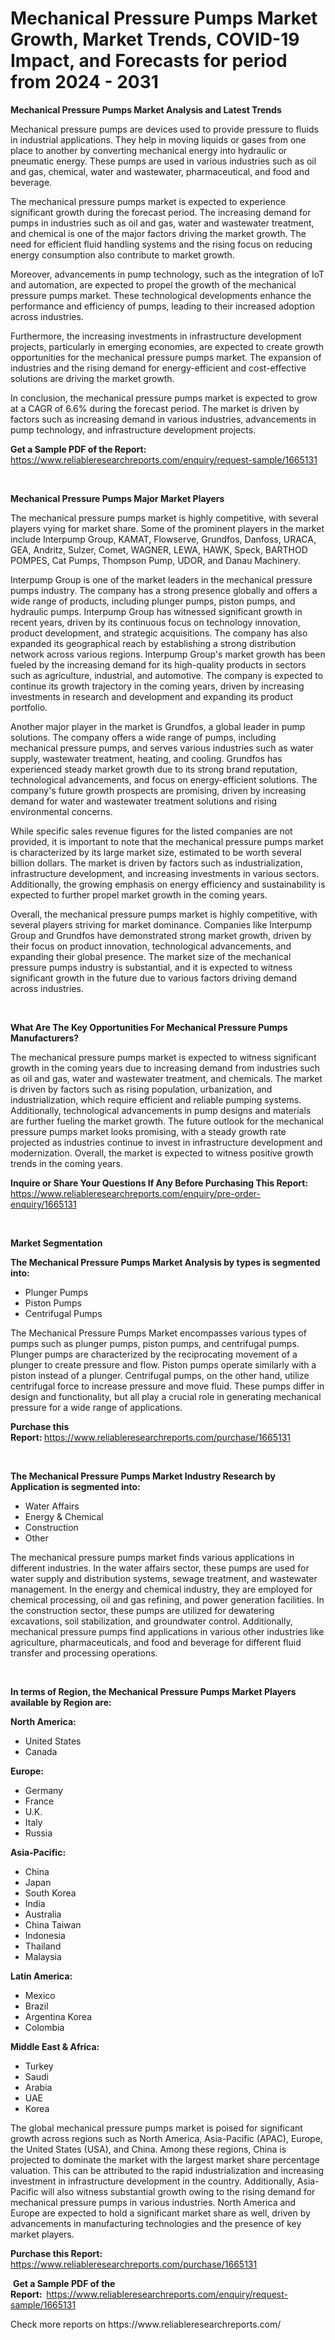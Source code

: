 <p><h1>Mechanical Pressure Pumps Market Growth, Market Trends, COVID-19 Impact, and Forecasts for period from 2024 - 2031</h1></p><p><strong>Mechanical Pressure Pumps Market Analysis and Latest Trends</strong></p>
<p><p>Mechanical pressure pumps are devices used to provide pressure to fluids in industrial applications. They help in moving liquids or gases from one place to another by converting mechanical energy into hydraulic or pneumatic energy. These pumps are used in various industries such as oil and gas, chemical, water and wastewater, pharmaceutical, and food and beverage.</p><p>The mechanical pressure pumps market is expected to experience significant growth during the forecast period. The increasing demand for pumps in industries such as oil and gas, water and wastewater treatment, and chemical is one of the major factors driving the market growth. The need for efficient fluid handling systems and the rising focus on reducing energy consumption also contribute to market growth.</p><p>Moreover, advancements in pump technology, such as the integration of IoT and automation, are expected to propel the growth of the mechanical pressure pumps market. These technological developments enhance the performance and efficiency of pumps, leading to their increased adoption across industries.</p><p>Furthermore, the increasing investments in infrastructure development projects, particularly in emerging economies, are expected to create growth opportunities for the mechanical pressure pumps market. The expansion of industries and the rising demand for energy-efficient and cost-effective solutions are driving the market growth.</p><p>In conclusion, the mechanical pressure pumps market is expected to grow at a CAGR of 6.6% during the forecast period. The market is driven by factors such as increasing demand in various industries, advancements in pump technology, and infrastructure development projects.</p></p>
<p><strong>Get a Sample PDF of the Report:&nbsp;</strong> <a href="https://www.reliableresearchreports.com/enquiry/request-sample/1665131">https://www.reliableresearchreports.com/enquiry/request-sample/1665131</a></p>
<p>&nbsp;</p>
<p><strong>Mechanical Pressure Pumps Major Market Players</strong></p>
<p><p>The mechanical pressure pumps market is highly competitive, with several players vying for market share. Some of the prominent players in the market include Interpump Group, KAMAT, Flowserve, Grundfos, Danfoss, URACA, GEA, Andritz, Sulzer, Comet, WAGNER, LEWA, HAWK, Speck, BARTHOD POMPES, Cat Pumps, Thompson Pump, UDOR, and Danau Machinery.</p><p>Interpump Group is one of the market leaders in the mechanical pressure pumps industry. The company has a strong presence globally and offers a wide range of products, including plunger pumps, piston pumps, and hydraulic pumps. Interpump Group has witnessed significant growth in recent years, driven by its continuous focus on technology innovation, product development, and strategic acquisitions. The company has also expanded its geographical reach by establishing a strong distribution network across various regions. Interpump Group's market growth has been fueled by the increasing demand for its high-quality products in sectors such as agriculture, industrial, and automotive. The company is expected to continue its growth trajectory in the coming years, driven by increasing investments in research and development and expanding its product portfolio.</p><p>Another major player in the market is Grundfos, a global leader in pump solutions. The company offers a wide range of pumps, including mechanical pressure pumps, and serves various industries such as water supply, wastewater treatment, heating, and cooling. Grundfos has experienced steady market growth due to its strong brand reputation, technological advancements, and focus on energy-efficient solutions. The company's future growth prospects are promising, driven by increasing demand for water and wastewater treatment solutions and rising environmental concerns.</p><p>While specific sales revenue figures for the listed companies are not provided, it is important to note that the mechanical pressure pumps market is characterized by its large market size, estimated to be worth several billion dollars. The market is driven by factors such as industrialization, infrastructure development, and increasing investments in various sectors. Additionally, the growing emphasis on energy efficiency and sustainability is expected to further propel market growth in the coming years.</p><p>Overall, the mechanical pressure pumps market is highly competitive, with several players striving for market dominance. Companies like Interpump Group and Grundfos have demonstrated strong market growth, driven by their focus on product innovation, technological advancements, and expanding their global presence. The market size of the mechanical pressure pumps industry is substantial, and it is expected to witness significant growth in the future due to various factors driving demand across industries.</p></p>
<p>&nbsp;</p>
<p><strong>What Are The Key Opportunities For Mechanical Pressure Pumps Manufacturers?</strong></p>
<p><p>The mechanical pressure pumps market is expected to witness significant growth in the coming years due to increasing demand from industries such as oil and gas, water and wastewater treatment, and chemicals. The market is driven by factors such as rising population, urbanization, and industrialization, which require efficient and reliable pumping systems. Additionally, technological advancements in pump designs and materials are further fueling the market growth. The future outlook for the mechanical pressure pumps market looks promising, with a steady growth rate projected as industries continue to invest in infrastructure development and modernization. Overall, the market is expected to witness positive growth trends in the coming years.</p></p>
<p><strong>Inquire or Share Your Questions If Any Before Purchasing This Report:</strong> <a href="https://www.reliableresearchreports.com/enquiry/pre-order-enquiry/1665131">https://www.reliableresearchreports.com/enquiry/pre-order-enquiry/1665131</a></p>
<p>&nbsp;</p>
<p><strong>Market Segmentation</strong></p>
<p><strong>The Mechanical Pressure Pumps Market Analysis by types is segmented into:</strong></p>
<p><ul><li>Plunger Pumps</li><li>Piston Pumps</li><li>Centrifugal Pumps</li></ul></p>
<p><p>The Mechanical Pressure Pumps Market encompasses various types of pumps such as plunger pumps, piston pumps, and centrifugal pumps. Plunger pumps are characterized by the reciprocating movement of a plunger to create pressure and flow. Piston pumps operate similarly with a piston instead of a plunger. Centrifugal pumps, on the other hand, utilize centrifugal force to increase pressure and move fluid. These pumps differ in design and functionality, but all play a crucial role in generating mechanical pressure for a wide range of applications.</p></p>
<p><strong>Purchase this Report:&nbsp;</strong><a href="https://www.reliableresearchreports.com/purchase/1665131">https://www.reliableresearchreports.com/purchase/1665131</a></p>
<p>&nbsp;</p>
<p><strong>The Mechanical Pressure Pumps Market Industry Research by Application is segmented into:</strong></p>
<p><ul><li>Water Affairs</li><li>Energy & Chemical</li><li>Construction</li><li>Other</li></ul></p>
<p><p>The mechanical pressure pumps market finds various applications in different industries. In the water affairs sector, these pumps are used for water supply and distribution systems, sewage treatment, and wastewater management. In the energy and chemical industry, they are employed for chemical processing, oil and gas refining, and power generation facilities. In the construction sector, these pumps are utilized for dewatering excavations, soil stabilization, and groundwater control. Additionally, mechanical pressure pumps find applications in various other industries like agriculture, pharmaceuticals, and food and beverage for different fluid transfer and processing operations.</p></p>
<p>&nbsp;</p>
<p><strong>In terms of Region, the Mechanical Pressure Pumps Market Players available by Region are:</strong></p>
<p>
    <p> <strong> North America: </strong>
        <ul>
            <li>United States</li>
            <li>Canada</li>
        </ul>
        </p> 
    <p> <strong> Europe: </strong>
        <ul>
            <li>Germany</li>
            <li>France</li>
            <li>U.K.</li>
            <li>Italy</li>
            <li>Russia</li>
        </ul>
        </p> 
    <p> <strong> Asia-Pacific: </strong>
        <ul>
            <li>China</li>
            <li>Japan</li>
            <li>South Korea</li>
            <li>India</li>
            <li>Australia</li>
            <li>China Taiwan</li>
            <li>Indonesia</li>
            <li>Thailand</li>
            <li>Malaysia</li>
        </ul>
        </p> 
    <p> <strong> Latin America: </strong>
        <ul>
            <li>Mexico</li>
            <li>Brazil</li>
            <li>Argentina Korea</li>
            <li>Colombia</li>
        </ul>
        </p> 
    <p> <strong> Middle East & Africa: </strong>
        <ul>
            <li>Turkey</li>
            <li>Saudi</li>
            <li>Arabia</li>
            <li>UAE</li>
            <li>Korea</li>
        </ul>
    </p>
    </p>
<p><p>The global mechanical pressure pumps market is poised for significant growth across regions such as North America, Asia-Pacific (APAC), Europe, the United States (USA), and China. Among these regions, China is projected to dominate the market with the largest market share percentage valuation. This can be attributed to the rapid industrialization and increasing investment in infrastructure development in the country. Additionally, Asia-Pacific will also witness substantial growth owing to the rising demand for mechanical pressure pumps in various industries. North America and Europe are expected to hold a significant market share as well, driven by advancements in manufacturing technologies and the presence of key market players.</p></p>
<p><strong>Purchase this Report: </strong><a href="https://www.reliableresearchreports.com/purchase/1665131">https://www.reliableresearchreports.com/purchase/1665131</a></p>
<p>&nbsp;<strong>Get a Sample PDF of the Report:&nbsp;&nbsp;</strong><a href="https://www.reliableresearchreports.com/enquiry/request-sample/1665131">https://www.reliableresearchreports.com/enquiry/request-sample/1665131</a></p>
<p><strong></strong></p>
<p>Check more reports on https://www.reliableresearchreports.com/</p>